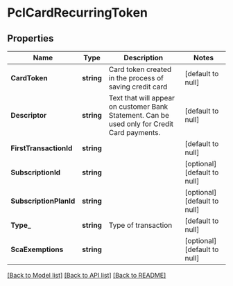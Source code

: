 # PclCardRecurringToken

## Properties
Name | Type | Description | Notes
------------ | ------------- | ------------- | -------------
**CardToken** | **string** | Card token created in the process of saving credit card | [default to null]
**Descriptor** | **string** | Text that will appear on customer Bank Statement. Can be used only for Credit Card payments. | [default to null]
**FirstTransactionId** | **string** |  | [default to null]
**SubscriptionId** | **string** |  | [optional] [default to null]
**SubscriptionPlanId** | **string** |  | [optional] [default to null]
**Type_** | **string** | Type of transaction | [default to null]
**ScaExemptions** | **string** |  | [optional] [default to null]

[[Back to Model list]](../README.md#documentation-for-models) [[Back to API list]](../README.md#documentation-for-api-endpoints) [[Back to README]](../README.md)

